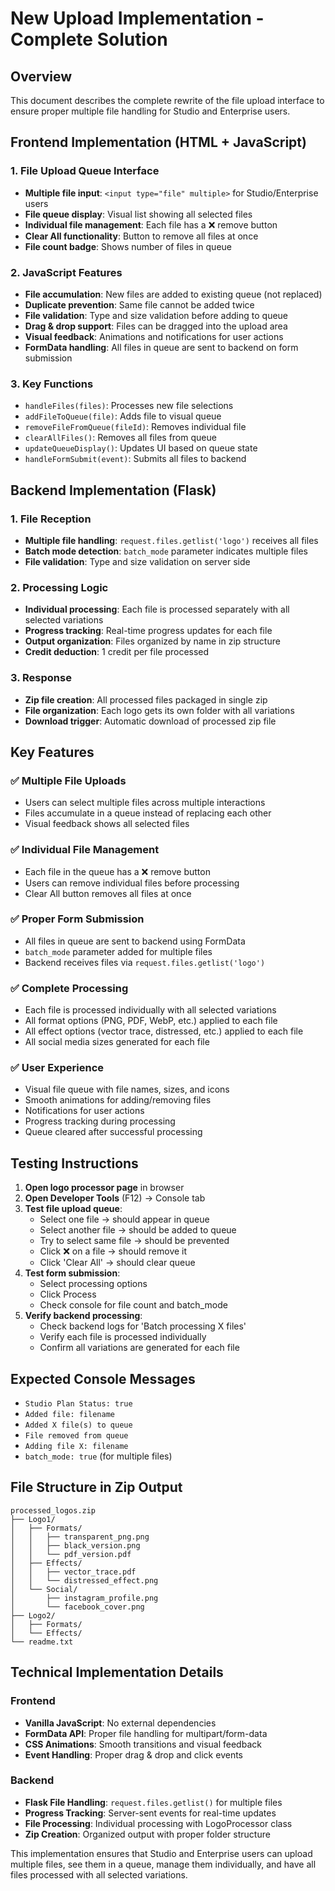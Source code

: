 # New Upload Implementation - Complete Solution

## Overview
This document describes the complete rewrite of the file upload interface to ensure proper multiple file handling for Studio and Enterprise users.

## Frontend Implementation (HTML + JavaScript)

### 1. File Upload Queue Interface
- **Multiple file input**: `<input type="file" multiple>` for Studio/Enterprise users
- **File queue display**: Visual list showing all selected files
- **Individual file management**: Each file has a ❌ remove button
- **Clear All functionality**: Button to remove all files at once
- **File count badge**: Shows number of files in queue

### 2. JavaScript Features
- **File accumulation**: New files are added to existing queue (not replaced)
- **Duplicate prevention**: Same file cannot be added twice
- **File validation**: Type and size validation before adding to queue
- **Drag & drop support**: Files can be dragged into the upload area
- **Visual feedback**: Animations and notifications for user actions
- **FormData handling**: All files in queue are sent to backend on form submission

### 3. Key Functions
- `handleFiles(files)`: Processes new file selections
- `addFileToQueue(file)`: Adds file to visual queue
- `removeFileFromQueue(fileId)`: Removes individual file
- `clearAllFiles()`: Removes all files from queue
- `updateQueueDisplay()`: Updates UI based on queue state
- `handleFormSubmit(event)`: Submits all files to backend

## Backend Implementation (Flask)

### 1. File Reception
- **Multiple file handling**: `request.files.getlist('logo')` receives all files
- **Batch mode detection**: `batch_mode` parameter indicates multiple files
- **File validation**: Type and size validation on server side

### 2. Processing Logic
- **Individual processing**: Each file is processed separately with all selected variations
- **Progress tracking**: Real-time progress updates for each file
- **Output organization**: Files organized by name in zip structure
- **Credit deduction**: 1 credit per file processed

### 3. Response
- **Zip file creation**: All processed files packaged in single zip
- **File organization**: Each logo gets its own folder with all variations
- **Download trigger**: Automatic download of processed zip file

## Key Features

### ✅ Multiple File Uploads
- Users can select multiple files across multiple interactions
- Files accumulate in a queue instead of replacing each other
- Visual feedback shows all selected files

### ✅ Individual File Management
- Each file in the queue has a ❌ remove button
- Users can remove individual files before processing
- Clear All button removes all files at once

### ✅ Proper Form Submission
- All files in queue are sent to backend using FormData
- `batch_mode` parameter added for multiple files
- Backend receives files via `request.files.getlist('logo')`

### ✅ Complete Processing
- Each file is processed individually with all selected variations
- All format options (PNG, PDF, WebP, etc.) applied to each file
- All effect options (vector trace, distressed, etc.) applied to each file
- All social media sizes generated for each file

### ✅ User Experience
- Visual file queue with file names, sizes, and icons
- Smooth animations for adding/removing files
- Notifications for user actions
- Progress tracking during processing
- Queue cleared after successful processing

## Testing Instructions

1. **Open logo processor page** in browser
2. **Open Developer Tools** (F12) → Console tab
3. **Test file upload queue**:
   - Select one file → should appear in queue
   - Select another file → should be added to queue
   - Try to select same file → should be prevented
   - Click ❌ on a file → should remove it
   - Click 'Clear All' → should clear queue
4. **Test form submission**:
   - Select processing options
   - Click Process
   - Check console for file count and batch_mode
5. **Verify backend processing**:
   - Check backend logs for 'Batch processing X files'
   - Verify each file is processed individually
   - Confirm all variations are generated for each file

## Expected Console Messages
- `Studio Plan Status: true`
- `Added file: filename`
- `Added X file(s) to queue`
- `File removed from queue`
- `Adding file X: filename`
- `batch_mode: true` (for multiple files)

## File Structure in Zip Output
```
processed_logos.zip
├── Logo1/
│   ├── Formats/
│   │   ├── transparent_png.png
│   │   ├── black_version.png
│   │   └── pdf_version.pdf
│   ├── Effects/
│   │   ├── vector_trace.pdf
│   │   └── distressed_effect.png
│   └── Social/
│       ├── instagram_profile.png
│       └── facebook_cover.png
├── Logo2/
│   ├── Formats/
│   └── Effects/
└── readme.txt
```

## Technical Implementation Details

### Frontend
- **Vanilla JavaScript**: No external dependencies
- **FormData API**: Proper file handling for multipart/form-data
- **CSS Animations**: Smooth transitions and visual feedback
- **Event Handling**: Proper drag & drop and click events

### Backend
- **Flask File Handling**: `request.files.getlist()` for multiple files
- **Progress Tracking**: Server-sent events for real-time updates
- **File Processing**: Individual processing with LogoProcessor class
- **Zip Creation**: Organized output with proper folder structure

This implementation ensures that Studio and Enterprise users can upload multiple files, see them in a queue, manage them individually, and have all files processed with all selected variations. 